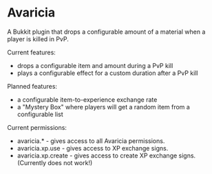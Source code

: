 Avaricia
==========

A Bukkit plugin that drops a configurable amount of a material when a player is killed in PvP.

Current features:
* drops a configurable item and amount during a PvP kill
* plays a configurable effect for a custom duration after a PvP kill

Planned features:
* a configurable item-to-experience exchange rate
* a "Mystery Box" where players will get a random item from a configurable list

Current permissions:
* avaricia.*  -  gives access to all Avaricia permissions.
* avaricia.xp.use  -  gives access to XP exchange signs.
* avaricia.xp.create  -  gives access to create XP exchange signs. (Currently does not work!)